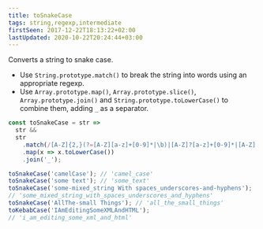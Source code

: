 ```yaml
---
title: toSnakeCase
tags: string,regexp,intermediate
firstSeen: 2017-12-22T18:13:22+02:00
lastUpdated: 2020-10-22T20:24:44+03:00
---
```


Converts a string to snake case.

- Use `String.prototype.match()` to break the string into words using an appropriate regexp.
- Use `Array.prototype.map()`, `Array.prototype.slice()`, `Array.prototype.join()` and `String.prototype.toLowerCase()` to combine them, adding `_` as a separator.

```js
const toSnakeCase = str =>
  str &&
  str
    .match(/[A-Z]{2,}(?=[A-Z][a-z]+[0-9]*|\b)|[A-Z]?[a-z]+[0-9]*|[A-Z]|[0-9]+/g)
    .map(x => x.toLowerCase())
    .join('_');
```

```js
toSnakeCase('camelCase'); // 'camel_case'
toSnakeCase('some text'); // 'some_text'
toSnakeCase('some-mixed_string With spaces_underscores-and-hyphens');
// 'some_mixed_string_with_spaces_underscores_and_hyphens'
toSnakeCase('AllThe-small Things'); // 'all_the_small_things'
toKebabCase('IAmEditingSomeXMLAndHTML');
// 'i_am_editing_some_xml_and_html'
```
